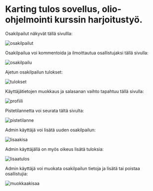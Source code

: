 # Karting tulos sovellus, olio-ohjelmointi kurssin harjoitustyö.

Osakilpailut näkyvät tällä sivullla:

![osakilpailut](https://res.cloudinary.com/kuvapankki/image/upload/c_scale,w_270/v1612700185/Karting-app-github/1.jpg)

Osakilpailua voi kommentoida ja ilmoittautua osallistujaksi tällä sivulla: 

![osakilpailu](https://res.cloudinary.com/kuvapankki/image/upload/c_scale,w_270/v1612700186/Karting-app-github/2.jpg)

Ajetun osakilpailun tulokset:

![tulokset](https://res.cloudinary.com/kuvapankki/image/upload/c_scale,w_270/v1612700185/Karting-app-github/4.jpg)

Käyttäjätietojen muokkaus ja salasanan vaihto tapahtuu tällä sivulla:

![profiili](https://res.cloudinary.com/kuvapankki/image/upload/c_scale,w_270/v1612700185/Karting-app-github/5.jpg)

Pistetilannetta voi seurata tältä sivulta:

![pistetilanne](https://res.cloudinary.com/kuvapankki/image/upload/c_scale,w_270/v1612700185/Karting-app-github/6.jpg)

Admin käyttäjä voi lisätä uuden osakilpailun:

![lisaakisa](https://res.cloudinary.com/kuvapankki/image/upload/c_scale,w_270/v1612700185/Karting-app-github/7.jpg)

Admin käyttäjällä on myös oikeus lisätä tuloksia:

![lisaatulos](https://res.cloudinary.com/kuvapankki/image/upload/c_scale,w_270/v1612700185/Karting-app-github/8.jpg)

Admin käyttäjä voi muokata osakilpailun tietoja ja lisätä tai poistaa osallistujia:

![muokkaakisaa](https://res.cloudinary.com/kuvapankki/image/upload/c_scale,w_270/v1612700185/Karting-app-github/9.jpg)
